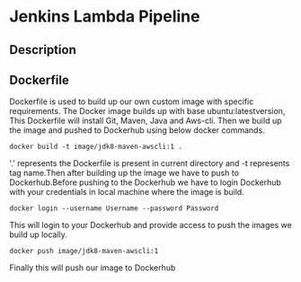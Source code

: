 # Jenkins Lambda Pipeline

## Description





## Dockerfile

Dockerfile is used to build up  our own custom image with specific requirements. The Docker image builds up with base ubuntu:latestversion, This Dockerfile will install Git, Maven, Java and Aws-cli. Then we build up the image and pushed to Dockerhub using below docker commands.

`docker build -t image/jdk8-maven-awscli:1 .` 

'.' represents the Dockerfile is present in current directory and -t represents tag name.Then after building up the image we have to push to Dockerhub.Before pushing to the Dockerhub we have to login Dockerhub with your credentials in local machine where the image is build.

`docker login --username Username --password Password`

This will login to your Dockerhub and provide access to push the images we build up locally.

`docker push image/jdk8-maven-awscli:1`

Finally this will push our image to Dockerhub
